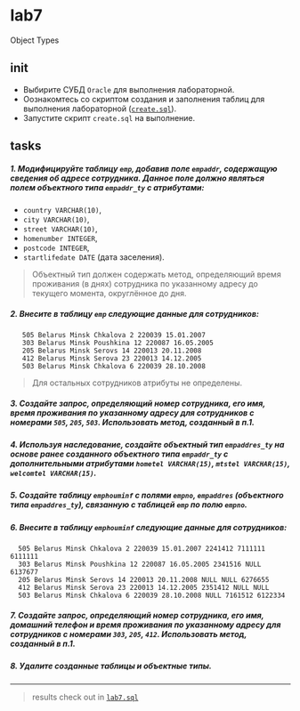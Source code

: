# lab7

Object Types

## init

- Выбирите СУБД `Oracle` для выполнения лабораторной.
- Оознакомтесь со скриптом создания и заполнения таблиц для выполнения лабораторной ([`create.sql`](https://github.com/Drapegnik/bsu/blob/master/dms/lab1/create.sql)).
- Запустите скрипт `create.sql` на выполнение.

## tasks

##### 1. Модифицируйте таблицу `emp`, добавив поле `empaddr`, содержащую сведения об адресе сотрудника. Данное поле должно являться полем объектного типа `empaddr_ty` с атрибутами:

- `country VARCHAR(10)`,
- `city VARCHAR(10)`,
- `street VARCHAR(10)`,
- `homenumber INTEGER`,
- `postcode INTEGER`,
- `startlifedate DATE` (дата заселения).

> Объектный тип должен содержать метод, определяющий время проживания (в днях) сотрудника по указанному адресу до текущего момента, округлённое до дня.

##### 2. Внесите в таблицу `emp` следующие данные для сотрудников:

```
   505 Belarus Minsk Chkalova 2 220039 15.01.2007
   303 Belarus Minsk Poushkina 12 220087 16.05.2005
   205 Belarus Minsk Serovs 14 220013 20.11.2008
   412 Belarus Minsk Serova 23 220013 14.12.2005
   503 Belarus Minsk Chkalova 6 220039 28.10.2008
```

> Для остальных сотрудников атрибуты не определены.

##### 3. Создайте запрос, определяющий номер сотрудника, его имя, время проживания по указанному адресу для сотрудников с номерами `505`, `205`, `503`. Использовать метод, созданный в п.1.

##### 4. Используя наследование, создайте объектный тип `empaddres_ty` на основе ранее созданного объектного типа `empaddr_ty` с дополнительными атрибутами `hometel VARCHAR(15)`, `mtstel VARCHAR(15)`, `welcomtel VARCHAR(15)`.

##### 5. Создайте таблицу `emphouminf` с полями `empno`, `empaddres` (объектного типа `empaddres_ty`), связанную с таблицей `emp` по полю `empno`.

##### 6. Внесите в таблицу `emphouminf` следующие данные для сотрудников:

```
  505 Belarus Minsk Chkalova 2 220039 15.01.2007 2241412 7111111 6111111
  303 Belarus Minsk Poushkina 12 220087 16.05.2005 2341516 NULL 6137677
  205 Belarus Minsk Serovs 14 220013 20.11.2008 NULL NULL 6276655
  412 Belarus Minsk Serova 23 220013 14.12.2005 2351412 NULL NULL
  503 Belarus Minsk Chkalova 6 220039 28.10.2008 NULL 7161512 6122334
```

##### 7. Создайте запрос, определяющий номер сотрудника, его имя, домашний телефон и время проживания по указанному адресу для сотрудников с номерами `303`, `205`, `412`. Использовать метод, созданный в п.1.

##### 8. Удалите созданные таблицы и объектные типы.

---

> results check out in
> [`lab7.sql`](https://github.com/Drapegnik/bsu/blob/master/dms/lab7/lab7.sql)

```

```
